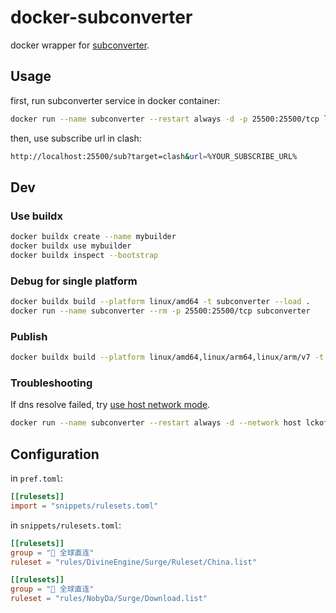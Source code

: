 # docker-subconverter
docker wrapper for [subconverter](https://github.com/tindy2013/subconverter/).

## Usage

first, run subconverter service in docker container:
```bash
docker run --name subconverter --restart always -d -p 25500:25500/tcp lckof/subconverter
```

then, use subscribe url in clash: 
```bash
http://localhost:25500/sub?target=clash&url=%YOUR_SUBSCRIBE_URL%
```

## Dev
### Use buildx

```bash
docker buildx create --name mybuilder
docker buildx use mybuilder
docker buildx inspect --bootstrap
```

### Debug for single platform

```bash
docker buildx build --platform linux/amd64 -t subconverter --load .
docker run --name subconverter --rm -p 25500:25500/tcp subconverter
```

### Publish

```bash
docker buildx build --platform linux/amd64,linux/arm64,linux/arm/v7 -t lckof/subconverter:latest --push .
```

### Troubleshooting

If dns resolve failed, try [use host network mode](https://docs.docker.com/network/network-tutorial-host/).
```bash
docker run --name subconverter --restart always -d --network host lckof/subconverter
```

## Configuration

in `pref.toml`: 
```toml
[[rulesets]]
import = "snippets/rulesets.toml"
```

in `snippets/rulesets.toml`:
```toml
[[rulesets]]
group = "🎯 全球直连"
ruleset = "rules/DivineEngine/Surge/Ruleset/China.list"

[[rulesets]]
group = "🎯 全球直连"
ruleset = "rules/NobyDa/Surge/Download.list"
```
